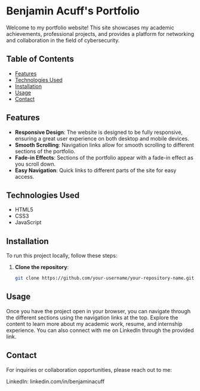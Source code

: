 # Benjamin Acuff's Portfolio

Welcome to my portfolio website! This site showcases my academic achievements, professional projects, and provides a platform for networking and collaboration in the field of cybersecurity.

## Table of Contents

- [Features](#features)
- [Technologies Used](#technologies-used)
- [Installation](#installation)
- [Usage](#usage)
- [Contact](#contact)

## Features

- **Responsive Design**: The website is designed to be fully responsive, ensuring a great user experience on both desktop and mobile devices.
- **Smooth Scrolling**: Navigation links allow for smooth scrolling to different sections of the portfolio.
- **Fade-in Effects**: Sections of the portfolio appear with a fade-in effect as you scroll down.
- **Easy Navigation**: Quick links to different parts of the site for easy access.

## Technologies Used

- HTML5
- CSS3
- JavaScript

## Installation

To run this project locally, follow these steps:

1. **Clone the repository**:
   ```bash
   git clone https://github.com/your-username/your-repository-name.git
   ```
## Usage
Once you have the project open in your browser, you can navigate through the different sections using the navigation links at the top. Explore the content to learn more about my academic work, resume, and internship experience. You can also connect with me on LinkedIn through the provided link.

## Contact
For inquiries or collaboration opportunities, please reach out to me:

LinkedIn: linkedin.com/in/benjaminacuff
